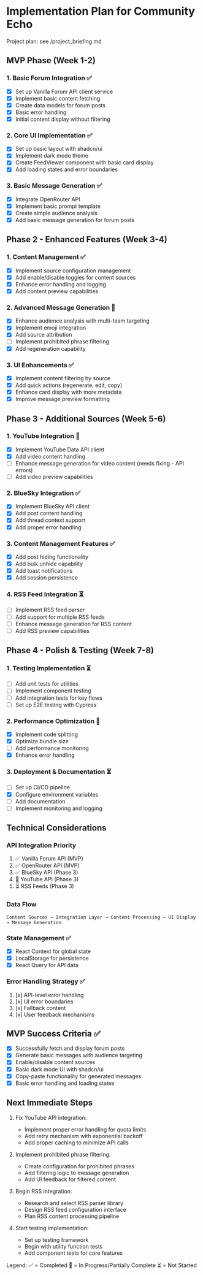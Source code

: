 # Implementation Plan for Community Echo

Project plan: see /project_briefing.md

## MVP Phase (Week 1-2)

### 1. Basic Forum Integration ✅
- [x] Set up Vanilla Forum API client service
- [x] Implement basic content fetching
- [x] Create data models for forum posts
- [x] Basic error handling
- [x] Initial content display without filtering

### 2. Core UI Implementation ✅
- [x] Set up basic layout with shadcn/ui
- [x] Implement dark mode theme
- [x] Create FeedViewer component with basic card display
- [x] Add loading states and error boundaries

### 3. Basic Message Generation ✅
- [x] Integrate OpenRouter API
- [x] Implement basic prompt template
- [x] Create simple audience analysis
- [x] Add basic message generation for forum posts

## Phase 2 - Enhanced Features (Week 3-4)

### 1. Content Management ✅
- [x] Implement source configuration management
- [x] Add enable/disable toggles for content sources
- [x] Enhance error handling and logging
- [x] Add content preview capabilities

### 2. Advanced Message Generation 🚧
- [x] Enhance audience analysis with multi-team targeting
- [x] Implement emoji integration
- [x] Add source attribution
- [ ] Implement prohibited phrase filtering
- [x] Add regeneration capability

### 3. UI Enhancements ✅
- [x] Implement content filtering by source
- [x] Add quick actions (regenerate, edit, copy)
- [x] Enhance card display with more metadata
- [x] Improve message preview formatting

## Phase 3 - Additional Sources (Week 5-6)

### 1. YouTube Integration 🚧
- [x] Implement YouTube Data API client
- [x] Add video content handling
- [ ] Enhance message generation for video content (needs fixing - API errors)
- [ ] Add video preview capabilities

### 2. BlueSky Integration ✅
- [x] Implement BlueSky API client
- [x] Add post content handling
- [x] Add thread context support
- [x] Add proper error handling

### 3. Content Management Features ✅
- [x] Add post hiding functionality
- [x] Add bulk unhide capability
- [x] Add toast notifications
- [x] Add session persistence

### 4. RSS Feed Integration ⏳
- [ ] Implement RSS feed parser
- [ ] Add support for multiple RSS feeds
- [ ] Enhance message generation for RSS content
- [ ] Add RSS preview capabilities

## Phase 4 - Polish & Testing (Week 7-8)

### 1. Testing Implementation ⏳
- [ ] Add unit tests for utilities
- [ ] Implement component testing
- [ ] Add integration tests for key flows
- [ ] Set up E2E testing with Cypress

### 2. Performance Optimization 🚧
- [x] Implement code splitting
- [x] Optimize bundle size
- [ ] Add performance monitoring
- [x] Enhance error handling

### 3. Deployment & Documentation ⏳
- [ ] Set up CI/CD pipeline
- [x] Configure environment variables
- [ ] Add documentation
- [ ] Implement monitoring and logging

## Technical Considerations

### API Integration Priority
1. ✅ Vanilla Forum API (MVP)
2. ✅ OpenRouter API (MVP)
3. ✅ BlueSky API (Phase 3)
4. 🚧 YouTube API (Phase 3)
5. ⏳ RSS Feeds (Phase 3)

### Data Flow
```
Content Sources → Integration Layer → Content Processing → UI Display → Message Generation
```

### State Management ✅
- [x] React Context for global state
- [x] LocalStorage for persistence
- [x] React Query for API data

### Error Handling Strategy ✅
1. [x] API-level error handling
2. [x] UI error boundaries
3. [x] Fallback content
4. [x] User feedback mechanisms

## MVP Success Criteria ✅
- [x] Successfully fetch and display forum posts
- [x] Generate basic messages with audience targeting
- [x] Enable/disable content sources
- [x] Basic dark mode UI with shadcn/ui
- [x] Copy-paste functionality for generated messages
- [x] Basic error handling and loading states

## Next Immediate Steps
1. Fix YouTube API integration:
   - Implement proper error handling for quota limits
   - Add retry mechanism with exponential backoff
   - Add proper caching to minimize API calls

2. Implement prohibited phrase filtering:
   - Create configuration for prohibited phrases
   - Add filtering logic to message generation
   - Add UI feedback for filtered content

3. Begin RSS integration:
   - Research and select RSS parser library
   - Design RSS feed configuration interface
   - Plan RSS content processing pipeline

4. Start testing implementation:
   - Set up testing framework
   - Begin with utility function tests
   - Add component tests for core features

Legend:
✅ = Completed
🚧 = In Progress/Partially Complete
⏳ = Not Started
